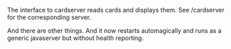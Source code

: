The interface to cardserver reads cards and displays them. See /cardserver for the corresponding server.

And there are other things. And it now restarts automagically and runs as a generic javaserver but without health reporting.